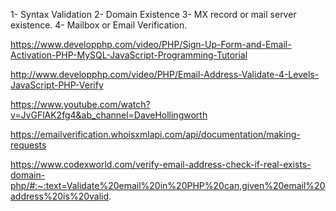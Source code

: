 1- Syntax Validation
2- Domain Existence
3- MX record or mail server existence.
4- Mailbox or Email Verification.

https://www.developphp.com/video/PHP/Sign-Up-Form-and-Email-Activation-PHP-MySQL-JavaScript-Programming-Tutorial


http://www.developphp.com/video/PHP/Email-Address-Validate-4-Levels-JavaScript-PHP-Verify

https://www.youtube.com/watch?v=JvGFlAK2fg4&ab_channel=DaveHollingworth

https://emailverification.whoisxmlapi.com/api/documentation/making-requests

<!-- best -->
https://www.codexworld.com/verify-email-address-check-if-real-exists-domain-php/#:~:text=Validate%20email%20in%20PHP%20can,given%20email%20address%20is%20valid.
<!-- best -->
